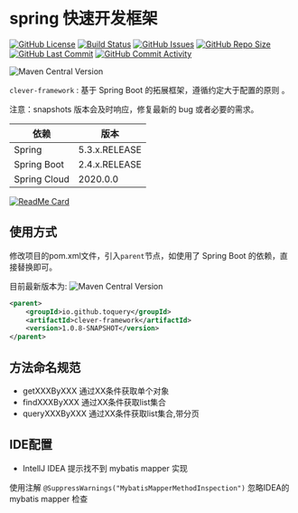 # spring 快速开发框架

[![GitHub License](https://img.shields.io/github/license/ToQuery/clever-framework.svg)](https://github.com/ToQuery/clever-framework)
[![Build Status](https://travis-ci.org/ToQuery/clever-framework.svg?branch=master)](https://travis-ci.org/ToQuery/clever-framework)
[![GitHub Issues](https://img.shields.io/github/issues/toquery/clever-framework.svg)](https://github.com/ToQuery/clever-framework/issues)
[![GitHub Repo Size](https://img.shields.io/github/repo-size/toquery/clever-framework.svg)](https://github.com/ToQuery/clever-framework)
[![GitHub Last Commit](https://img.shields.io/github/last-commit/ToQuery/clever-framework.svg)](https://github.com/ToQuery/clever-framework)
[![GitHub Commit Activity](https://img.shields.io/github/commit-activity/w/ToQuery/clever-framework.svg)](https://github.com/ToQuery/clever-framework)

![Maven Central Version](https://img.shields.io/maven-central/v/io.github.toquery/clever-framework.svg)


`clever-framework`  : 基于 Spring Boot 的拓展框架，遵循约定大于配置的原则 。

注意：snapshots 版本会及时响应，修复最新的 bug 或者必要的需求。

| 依赖         | 版本       |
| ------------ | ------------- |
| Spring       | 5.3.x.RELEASE |
| Spring Boot  | 2.4.x.RELEASE |
| Spring Cloud | 2020.0.0      |


[![ReadMe Card](https://github-readme-stats.vercel.app/api/pin/?username=toquery&repo=clever-framework)](https://github.com/toquery/clever-framework)


## 使用方式

修改项目的pom.xml文件，引入`parent`节点，如使用了 Spring Boot 的依赖，直接替换即可。

目前最新版本为: ![Maven Central Version](https://img.shields.io/maven-central/v/io.github.toquery/clever-framework.svg)

```xml
<parent>
    <groupId>io.github.toquery</groupId>
    <artifactId>clever-framework</artifactId>
    <version>1.0.8-SNAPSHOT</version>
</parent>
```

## 方法命名规范

- getXXXByXXX 通过XX条件获取单个对象
- findXXXByXXX 通过XX条件获取list集合
- queryXXXByXXX  通过XX条件获取list集合,带分页


## IDE配置

- IntellJ IDEA 提示找不到 mybatis mapper 实现

使用注解 `@SuppressWarnings("MybatisMapperMethodInspection")` 忽略IDEA的 mybatis mapper 检查


